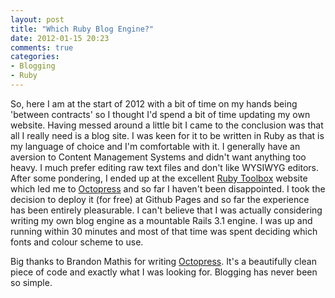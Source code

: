 ```yaml
---
layout: post
title: "Which Ruby Blog Engine?"
date: 2012-01-15 20:23
comments: true
categories:
- Blogging
- Ruby
---
```

So, here I am at the start of 2012 with a bit of time on my hands being 'between contracts' so I thought I'd spend a bit of time updating my own website.  Having messed around a little bit I came to the conclusion was that all I really need is a blog site.  I was keen for it to be written in Ruby as that is my language of choice and I'm comfortable with it.  I generally have an aversion to Content Management Systems and didn't want anything too heavy.  I much prefer editing raw text files and don't like WYSIWYG editors.  After some pondering, I ended up at the excellent [Ruby Toolbox](https://www.ruby-toolbox.com/) website which led me to [Octopress](http://octopress.org) and so far I haven't been disappointed.  I took the decision to deploy it (for free) at Github Pages and so far the experience has been entirely pleasurable.  I can't believe that I was actually considering writing my own blog engine as a mountable Rails 3.1 engine.  I was up and running within 30 minutes and most of that time was spent deciding which fonts and colour scheme to use.

Big thanks to Brandon Mathis for writing [Octopress](http://octopress.org).  It's a beautifully clean piece of code and exactly what I was looking for.  Blogging has never been so simple.
